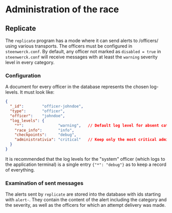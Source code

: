 # Administration of the race

## Replicate

The `replicate` program has a mode where it can send alerts to /officers/ using various transports.
The officers must be configured in `steenwerck.conf`. By default, any officer not marked as `disabled = true`
in `steenwerck.conf` will receive messages with at least the `warning` severity level in every category.

### Configuration

A document for every officer in the database represents the chosen log-levels. It must look like:

```json
{
  "_id":        "officer-johndoe",
  "type":       "officer",
  "officer":    "johndoe",
  "log_levels": {
    "*":               "warning",   // Default log level for absent categories
    "race_info":       "info",
    "checkpoints":     "debug",
    "administrativia": "critical"   // Keep only the most critical admin info
  }
}
```

It is recommended that the log levels for the "system" officer (which logs to the application terminal) is
a single entry `{"*": "debug"}` as to keep a record of everything.

### Examination of sent messages

The alerts sent by `replicate` are stored into the database with ids starting with `alert-`. They contain
the content of the alert including the category and the severity, as well as the officers for which an
attempt delivery was made.
